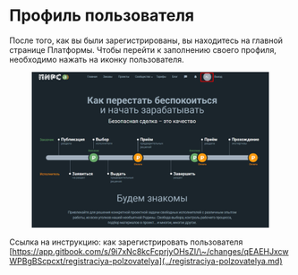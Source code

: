 # Профиль пользователя

После того, как вы были зарегистрированы, вы находитесь на главной странице Платформы. Чтобы перейти к заполнению своего профиля, необходимо нажать на иконку пользователя.

<figure><img src="../.gitbook/assets/image (940).png" alt=""><figcaption></figcaption></figure>

Ссылка на инструкцию: как зарегистрировать пользователя [https://app.gitbook.com/s/9i7xNc8kcFcprjyOHsZI/\~/changes/qEAEHJxcwWPBgBScpcxt/registraciya-polzovatelya](../registraciya-polzovatelya.md)
